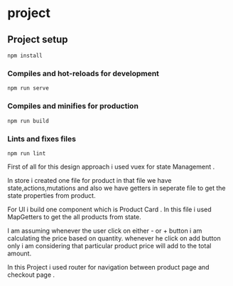 # project

## Project setup
```
npm install
```

### Compiles and hot-reloads for development
```
npm run serve
```

### Compiles and minifies for production
```
npm run build
```

### Lints and fixes files
```
npm run lint
```

First of all for this design approach i used vuex for state Management . 

In store i created one file for product in that file we have  state,actions,mutations and also we have getters in seperate file to get the state properties from product.

For UI i build one component which is Product Card . In this file i used MapGetters to get the all products from state.

I am assuming whenever the user click on either - or + button i am calculating the price based on quantity. whenever he click on add button only i am considering that particular product price will add to the  total amount.

In this Project i used router for navigation between product page and checkout page .
